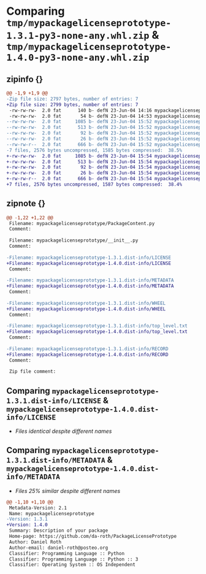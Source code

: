 # Comparing `tmp/mypackagelicenseprototype-1.3.1-py3-none-any.whl.zip` & `tmp/mypackagelicenseprototype-1.4.0-py3-none-any.whl.zip`

## zipinfo {}

```diff
@@ -1,9 +1,9 @@
-Zip file size: 2797 bytes, number of entries: 7
+Zip file size: 2799 bytes, number of entries: 7
 -rw-rw-rw-  2.0 fat      140 b- defN 23-Jun-04 14:16 mypackagelicenseprototype/PackageContent.py
 -rw-rw-rw-  2.0 fat       54 b- defN 23-Jun-04 14:53 mypackagelicenseprototype/__init__.py
--rw-rw-rw-  2.0 fat     1085 b- defN 23-Jun-04 15:52 mypackagelicenseprototype-1.3.1.dist-info/LICENSE
--rw-rw-rw-  2.0 fat      513 b- defN 23-Jun-04 15:52 mypackagelicenseprototype-1.3.1.dist-info/METADATA
--rw-rw-rw-  2.0 fat       92 b- defN 23-Jun-04 15:52 mypackagelicenseprototype-1.3.1.dist-info/WHEEL
--rw-rw-rw-  2.0 fat       26 b- defN 23-Jun-04 15:52 mypackagelicenseprototype-1.3.1.dist-info/top_level.txt
--rw-rw-r--  2.0 fat      666 b- defN 23-Jun-04 15:52 mypackagelicenseprototype-1.3.1.dist-info/RECORD
-7 files, 2576 bytes uncompressed, 1585 bytes compressed:  38.5%
+-rw-rw-rw-  2.0 fat     1085 b- defN 23-Jun-04 15:54 mypackagelicenseprototype-1.4.0.dist-info/LICENSE
+-rw-rw-rw-  2.0 fat      513 b- defN 23-Jun-04 15:54 mypackagelicenseprototype-1.4.0.dist-info/METADATA
+-rw-rw-rw-  2.0 fat       92 b- defN 23-Jun-04 15:54 mypackagelicenseprototype-1.4.0.dist-info/WHEEL
+-rw-rw-rw-  2.0 fat       26 b- defN 23-Jun-04 15:54 mypackagelicenseprototype-1.4.0.dist-info/top_level.txt
+-rw-rw-r--  2.0 fat      666 b- defN 23-Jun-04 15:54 mypackagelicenseprototype-1.4.0.dist-info/RECORD
+7 files, 2576 bytes uncompressed, 1587 bytes compressed:  38.4%
```

## zipnote {}

```diff
@@ -1,22 +1,22 @@
 Filename: mypackagelicenseprototype/PackageContent.py
 Comment: 
 
 Filename: mypackagelicenseprototype/__init__.py
 Comment: 
 
-Filename: mypackagelicenseprototype-1.3.1.dist-info/LICENSE
+Filename: mypackagelicenseprototype-1.4.0.dist-info/LICENSE
 Comment: 
 
-Filename: mypackagelicenseprototype-1.3.1.dist-info/METADATA
+Filename: mypackagelicenseprototype-1.4.0.dist-info/METADATA
 Comment: 
 
-Filename: mypackagelicenseprototype-1.3.1.dist-info/WHEEL
+Filename: mypackagelicenseprototype-1.4.0.dist-info/WHEEL
 Comment: 
 
-Filename: mypackagelicenseprototype-1.3.1.dist-info/top_level.txt
+Filename: mypackagelicenseprototype-1.4.0.dist-info/top_level.txt
 Comment: 
 
-Filename: mypackagelicenseprototype-1.3.1.dist-info/RECORD
+Filename: mypackagelicenseprototype-1.4.0.dist-info/RECORD
 Comment: 
 
 Zip file comment:
```

## Comparing `mypackagelicenseprototype-1.3.1.dist-info/LICENSE` & `mypackagelicenseprototype-1.4.0.dist-info/LICENSE`

 * *Files identical despite different names*

## Comparing `mypackagelicenseprototype-1.3.1.dist-info/METADATA` & `mypackagelicenseprototype-1.4.0.dist-info/METADATA`

 * *Files 25% similar despite different names*

```diff
@@ -1,10 +1,10 @@
 Metadata-Version: 2.1
 Name: mypackagelicenseprototype
-Version: 1.3.1
+Version: 1.4.0
 Summary: Description of your package
 Home-page: https://github.com/da-roth/PackageLicensePrototype
 Author: Daniel Roth
 Author-email: daniel-roth@posteo.org
 Classifier: Programming Language :: Python
 Classifier: Programming Language :: Python :: 3
 Classifier: Operating System :: OS Independent
```

